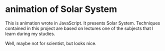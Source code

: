 # animation of Solar System

This is animation wrote in JavaScript. It presents Solar System.
Techniques contained in this project are based on lectures one of the subjects that I learn during my studies.

Well, maybe not for scientist, but looks nice.

